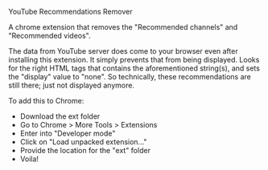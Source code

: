 YouTube Recommendations Remover

A chrome extension that removes the "Recommended channels" and "Recommended videos". 

The data from YouTube server does come to your browser even after installing this extension. It simply prevents that from being displayed. 
Looks for the right HTML tags that contains the aforementioned string(s), and sets the "display" value to "none".
So technically, these recommendations are still there; just not displayed anymore.

To add this to Chrome:
- Download the ext folder
- Go to Chrome > More Tools > Extensions
- Enter into "Developer mode"
- Click on "Load unpacked extension..."
- Provide the location for the "ext" folder
- Voila!